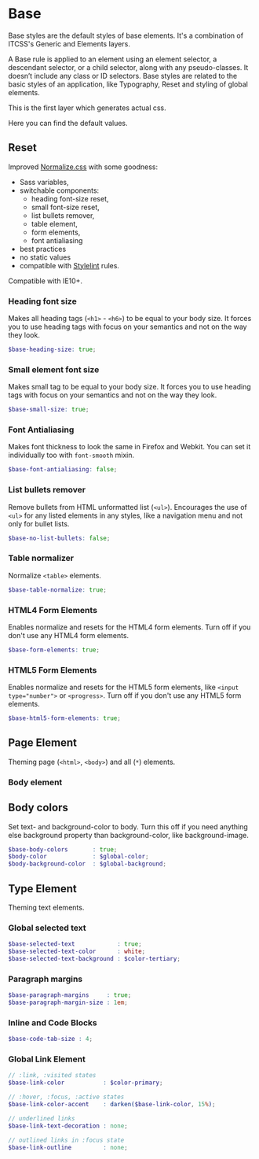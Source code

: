 # Base

Base styles are the default styles of base elements. It's a combination of
ITCSS's Generic and Elements layers.

A Base rule is applied to an element using an element selector, a
descendant selector, or a child selector, along with any pseudo-classes.
It doesn’t include any class or ID selectors. Base styles are related to
the basic styles of an application, like Typography, Reset and styling
of global elements.

This is the first layer which generates actual css.

Here you can find the default values.

## Reset

Improved [Normalize.css](https://github.com/necolas/normalize.css) with
some goodness:
- Sass variables,
- switchable components:
  - heading font-size reset,
  - small font-size reset,
  - list bullets remover,
  - table element,
  - form elements,
  - font antialiasing
- best practices
- no static values
- compatible with [Stylelint](https://stylelint.io/user-guide/rules) rules.

Compatible with IE10+.

### Heading font size

Makes all heading tags (`<h1>` - `<h6>`) to be equal to your body size.
It forces you to use heading tags with focus on your semantics and not
on the way they look.

```scss
$base-heading-size: true;
```

### Small element font size

Makes small tag to be equal to your body size.
It forces you to use heading tags with focus on your semantics and not
on the way they look.

```scss
$base-small-size: true;
```

### Font Antialiasing

Makes font thickness to look the same in Firefox and Webkit.
You can set it individually too with `font-smooth` mixin.

```scss
$base-font-antialiasing: false;
```

### List bullets remover

Remove bullets from HTML unformatted list (`<ul>`). Encourages the use of
`<ul>` for any listed elements in any styles, like a navigation menu and
not only for bullet lists.

```scss
$base-no-list-bullets: false;
```

### Table normalizer

Normalize `<table>` elements.

```scss
$base-table-normalize: true;
```

### HTML4 Form Elements

Enables normalize and resets for the HTML4 form elements.
Turn off if you don't use any HTML4 form elements.

```scss
$base-form-elements: true;
```

### HTML5 Form Elements

Enables normalize and resets for the HTML5 form elements, like
`<input type="number">` or `<progress>`.
Turn off if you don't use any HTML5 form elements.

```scss
$base-html5-form-elements: true;
```

## Page Element

Theming page (`<html>`, `<body>`) and all (`*`) elements.

### Body element

## Body colors

Set text- and background-color to body. Turn this off if you need anything
else background property than background-color, like background-image.

```scss
$base-body-colors       : true;
$body-color             : $global-color;
$body-background-color  : $global-background;
```

## Type Element

Theming text elements.

### Global selected text

```scss
$base-selected-text            : true;
$base-selected-text-color      : white;
$base-selected-text-background : $color-tertiary;
```

### Paragraph margins

```scss
$base-paragraph-margins     : true;
$base-paragraph-margin-size : 1em;
```

### Inline and Code Blocks

```scss
$base-code-tab-size : 4;
```

### Global Link Element

```scss
// :link, :visited states
$base-link-color           : $color-primary;

// :hover, :focus, :active states
$base-link-color-accent    : darken($base-link-color, 15%);

// underlined links
$base-link-text-decoration : none;

// outlined links in :focus state
$base-link-outline         : none;
```
